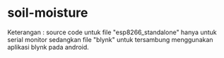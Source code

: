 # soil-moisture

Keterangan :
source code untuk file "esp8266_standalone" hanya untuk serial monitor sedangkan file "blynk" untuk tersambung menggunakan aplikasi blynk pada android.
